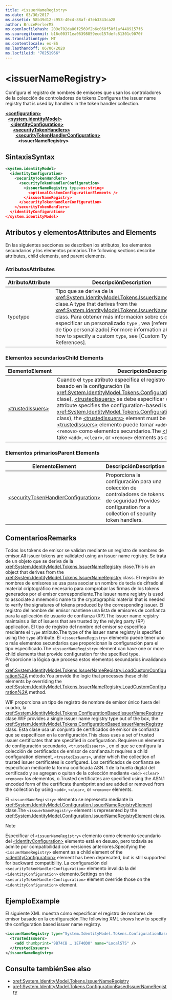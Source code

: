 ```yaml
---
title: <issuerNameRegistry>
ms.date: 03/30/2017
ms.assetid: 58b39d12-c953-40c4-88af-d7eb3343ca28
author: BrucePerlerMS
ms.openlocfilehash: 209e702da80f2569f2b6c068f50f1af4489157f6
ms.sourcegitcommit: b16c00371ea06398859ecd157defc81301c9070f
ms.translationtype: MT
ms.contentlocale: es-ES
ms.lasthandoff: 06/06/2020
ms.locfileid: "70251966"
---
```

# \<issuerNameRegistry>
<span data-ttu-id="5db32-101">Configura el registro de nombres de emisores que usan los controladores de la colección de controladores de tokens.</span><span class="sxs-lookup"><span data-stu-id="5db32-101">Configures the issuer name registry that is used by handlers in the token handler collection.</span></span>  
  
[**\<configuration>**](../configuration-element.md)\
&nbsp;&nbsp;[**\<system.identityModel>**](system-identitymodel.md)\
&nbsp;&nbsp;&nbsp;&nbsp;[**\<identityConfiguration>**](identityconfiguration.md)\
&nbsp;&nbsp;&nbsp;&nbsp;&nbsp;&nbsp;[**\<securityTokenHandlers>**](securitytokenhandlers.md)\
&nbsp;&nbsp;&nbsp;&nbsp;&nbsp;&nbsp;&nbsp;&nbsp;[**\<securityTokenHandlerConfiguration>**](securitytokenhandlerconfiguration.md)\
&nbsp;&nbsp;&nbsp;&nbsp;&nbsp;&nbsp;&nbsp;&nbsp;&nbsp;&nbsp;**\<issuerNameRegistry>**  
  
## <a name="syntax"></a><span data-ttu-id="5db32-102">Sintaxis</span><span class="sxs-lookup"><span data-stu-id="5db32-102">Syntax</span></span>  
  
```xml  
<system.identityModel>  
  <identityConfiguration>  
    <securityTokenHandlers>  
      <securityTokenHandlerConfiguration>  
        <issuerNameRegistry type=xs:string>  
          <optionalCustomConfigurationElements />  
        </issuerNameRegistry>  
      </securityTokenHandlerConfiguration>  
    </securityTokenHandlers>  
  </identityConfiguration>  
</system.identityModel>  
```  
  
## <a name="attributes-and-elements"></a><span data-ttu-id="5db32-103">Atributos y elementos</span><span class="sxs-lookup"><span data-stu-id="5db32-103">Attributes and Elements</span></span>  
 <span data-ttu-id="5db32-104">En las siguientes secciones se describen los atributos, los elementos secundarios y los elementos primarios.</span><span class="sxs-lookup"><span data-stu-id="5db32-104">The following sections describe attributes, child elements, and parent elements.</span></span>  
  
### <a name="attributes"></a><span data-ttu-id="5db32-105">Atributos</span><span class="sxs-lookup"><span data-stu-id="5db32-105">Attributes</span></span>  
  
|<span data-ttu-id="5db32-106">Atributo</span><span class="sxs-lookup"><span data-stu-id="5db32-106">Attribute</span></span>|<span data-ttu-id="5db32-107">Descripción</span><span class="sxs-lookup"><span data-stu-id="5db32-107">Description</span></span>|  
|---------------|-----------------|  
|<span data-ttu-id="5db32-108">type</span><span class="sxs-lookup"><span data-stu-id="5db32-108">type</span></span>|<span data-ttu-id="5db32-109">Tipo que se deriva de la <xref:System.IdentityModel.Tokens.IssuerNameRegistry> clase.</span><span class="sxs-lookup"><span data-stu-id="5db32-109">A type that derives from the <xref:System.IdentityModel.Tokens.IssuerNameRegistry> class.</span></span> <span data-ttu-id="5db32-110">Para obtener más información sobre cómo especificar un personalizado `type` , vea [referencias de tipo personalizado].</span><span class="sxs-lookup"><span data-stu-id="5db32-110">For more information about how to specify a custom `type`, see [Custom Type References].</span></span>|  
  
### <a name="child-elements"></a><span data-ttu-id="5db32-111">Elementos secundarios</span><span class="sxs-lookup"><span data-stu-id="5db32-111">Child Elements</span></span>  
  
|<span data-ttu-id="5db32-112">Elemento</span><span class="sxs-lookup"><span data-stu-id="5db32-112">Element</span></span>|<span data-ttu-id="5db32-113">Descripción</span><span class="sxs-lookup"><span data-stu-id="5db32-113">Description</span></span>|  
|-------------|-----------------|  
|[\<trustedIssuers>](trustedissuers.md)|<span data-ttu-id="5db32-114">Cuando el `type` atributo especifica el registro del nombre del emisor basado en la configuración (la <xref:System.IdentityModel.Tokens.ConfigurationBasedIssuerNameRegistry> clase), [\<trustedIssuers>](trustedissuers.md) se debe especificar el elemento.</span><span class="sxs-lookup"><span data-stu-id="5db32-114">When the `type` attribute specifies the configuration-based issuer name registry (the <xref:System.IdentityModel.Tokens.ConfigurationBasedIssuerNameRegistry> class), the [\<trustedIssuers>](trustedissuers.md) element must be specified.</span></span> <span data-ttu-id="5db32-115">El [\<trustedIssuers>](trustedissuers.md) elemento puede tomar `<add>` los `<clear>` elementos, o `<remove>` como elementos secundarios.</span><span class="sxs-lookup"><span data-stu-id="5db32-115">The [\<trustedIssuers>](trustedissuers.md) element can take `<add>`, `<clear>`, or `<remove>` elements as child elements.</span></span>|  
  
### <a name="parent-elements"></a><span data-ttu-id="5db32-116">Elementos primarios</span><span class="sxs-lookup"><span data-stu-id="5db32-116">Parent Elements</span></span>  
  
|<span data-ttu-id="5db32-117">Elemento</span><span class="sxs-lookup"><span data-stu-id="5db32-117">Element</span></span>|<span data-ttu-id="5db32-118">Descripción</span><span class="sxs-lookup"><span data-stu-id="5db32-118">Description</span></span>|  
|-------------|-----------------|  
|[\<securityTokenHandlerConfiguration>](securitytokenhandlerconfiguration.md)|<span data-ttu-id="5db32-119">Proporciona la configuración para una colección de controladores de tokens de seguridad.</span><span class="sxs-lookup"><span data-stu-id="5db32-119">Provides configuration for a collection of security token handlers.</span></span>|  
  
## <a name="remarks"></a><span data-ttu-id="5db32-120">Comentarios</span><span class="sxs-lookup"><span data-stu-id="5db32-120">Remarks</span></span>  
 <span data-ttu-id="5db32-121">Todos los tokens de emisor se validan mediante un registro de nombres de emisor.</span><span class="sxs-lookup"><span data-stu-id="5db32-121">All issuer tokens are validated using an issuer name registry.</span></span> <span data-ttu-id="5db32-122">Se trata de un objeto que se deriva de la <xref:System.IdentityModel.Tokens.IssuerNameRegistry> clase.</span><span class="sxs-lookup"><span data-stu-id="5db32-122">This is an object that derives from the <xref:System.IdentityModel.Tokens.IssuerNameRegistry> class.</span></span> <span data-ttu-id="5db32-123">El registro de nombres de emisores se usa para asociar un nombre de tecla de cifrado al material criptográfico necesario para comprobar las firmas de los tokens generados por el emisor correspondiente.</span><span class="sxs-lookup"><span data-stu-id="5db32-123">The issuer name registry is used to associate a mnemonic name to the cryptographic material that is needed to verify the signatures of tokens produced by the corresponding issuer.</span></span> <span data-ttu-id="5db32-124">El registro del nombre del emisor mantiene una lista de emisores de confianza para la aplicación de usuario de confianza (RP).</span><span class="sxs-lookup"><span data-stu-id="5db32-124">The issuer name registry maintains a list of issuers that are trusted by the relying party (RP) application.</span></span> <span data-ttu-id="5db32-125">El tipo de registro del nombre del emisor se especifica mediante el `type` atributo.</span><span class="sxs-lookup"><span data-stu-id="5db32-125">The type of the issuer name registry is specified using the `type` attribute.</span></span> <span data-ttu-id="5db32-126">El `<issuerNameRegistry>` elemento puede tener uno o más elementos secundarios que proporcionan la configuración para el tipo especificado.</span><span class="sxs-lookup"><span data-stu-id="5db32-126">The `<issuerNameRegistry>` element can have one or more child elements that provide configuration for the specified type.</span></span> <span data-ttu-id="5db32-127">Proporcione la lógica que procesa estos elementos secundarios invalidando el <xref:System.IdentityModel.Tokens.IssuerNameRegistry.LoadCustomConfiguration%2A> método.</span><span class="sxs-lookup"><span data-stu-id="5db32-127">You provide the logic that processes these child elements by overriding the <xref:System.IdentityModel.Tokens.IssuerNameRegistry.LoadCustomConfiguration%2A> method.</span></span>  
  
 <span data-ttu-id="5db32-128">WIF proporciona un tipo de registro de nombre de emisor único fuera del cuadro, la <xref:System.IdentityModel.Tokens.ConfigurationBasedIssuerNameRegistry> clase.</span><span class="sxs-lookup"><span data-stu-id="5db32-128">WIF provides a single issuer name registry type out of the box, the <xref:System.IdentityModel.Tokens.ConfigurationBasedIssuerNameRegistry> class.</span></span> <span data-ttu-id="5db32-129">Esta clase usa un conjunto de certificados de emisor de confianza que se especifican en la configuración.</span><span class="sxs-lookup"><span data-stu-id="5db32-129">This class uses a set of trusted issuer certificates that are specified in configuration.</span></span> <span data-ttu-id="5db32-130">Requiere un elemento de configuración secundario, `<trustedIssuers>` , en el que se configura la colección de certificados de emisor de confianza.</span><span class="sxs-lookup"><span data-stu-id="5db32-130">It requires a child configuration element, `<trustedIssuers>`, under which the collection of trusted issuer certificates is configured.</span></span> <span data-ttu-id="5db32-131">Los certificados de confianza se especifican mediante la forma codificada ASN. 1 de la huella digital del certificado y se agregan o quitan de la colección mediante `<add>` `<clear>` `<remove>` los elementos, o.</span><span class="sxs-lookup"><span data-stu-id="5db32-131">Trusted certificates are specified using the ASN.1 encoded form of the certificate thumbprint and are added or removed from the collection by using `<add>`, `<clear>`, or `<remove>` elements.</span></span>  
  
 <span data-ttu-id="5db32-132">El `<issuerNameRegistry>` elemento se representa mediante la <xref:System.IdentityModel.Configuration.IssuerNameRegistryElement> clase.</span><span class="sxs-lookup"><span data-stu-id="5db32-132">The `<issuerNameRegistry>` element is represented by the <xref:System.IdentityModel.Configuration.IssuerNameRegistryElement> class.</span></span>  
  
> [!NOTE]
> <span data-ttu-id="5db32-133">Especificar el `<issuerNameRegistry>` elemento como elemento secundario del [\<identityConfiguration>](identityconfiguration.md) elemento está en desuso, pero todavía se admite por compatibilidad con versiones anteriores.</span><span class="sxs-lookup"><span data-stu-id="5db32-133">Specifying the `<issuerNameRegistry>` element as a child element of the [\<identityConfiguration>](identityconfiguration.md) element has been deprecated, but is still supported for backward compatibility.</span></span> <span data-ttu-id="5db32-134">La configuración del `<securityTokenHandlerConfiguration>` elemento invalida la del `<identityConfiguration>` elemento.</span><span class="sxs-lookup"><span data-stu-id="5db32-134">Settings on the `<securityTokenHandlerConfiguration>` element override those on the `<identityConfiguration>` element.</span></span>  
  
## <a name="example"></a><span data-ttu-id="5db32-135">Ejemplo</span><span class="sxs-lookup"><span data-stu-id="5db32-135">Example</span></span>  
 <span data-ttu-id="5db32-136">El siguiente XML muestra cómo especificar el registro de nombres de emisor basado en la configuración.</span><span class="sxs-lookup"><span data-stu-id="5db32-136">The following XML shows how to specify the configuration based issuer name registry.</span></span>  
  
```xml  
<issuerNameRegistry type="System.IdentityModel.Tokens.ConfigurationBasedIssuerNameRegistry, System.IdentityModel, Version=4.0.0.0, Culture=neutral, PublicKeyToken=b77a5c561934e089">  
  <trustedIssuers>  
    <add thumbprint="9B74CB … 1EF40D0" name="LocalSTS" />  
  </trustedIssuers>  
</issuerNameRegistry>  
```  
  
## <a name="see-also"></a><span data-ttu-id="5db32-137">Consulte también</span><span class="sxs-lookup"><span data-stu-id="5db32-137">See also</span></span>

- <xref:System.IdentityModel.Tokens.IssuerNameRegistry>
- <xref:System.IdentityModel.Tokens.ConfigurationBasedIssuerNameRegistry>
